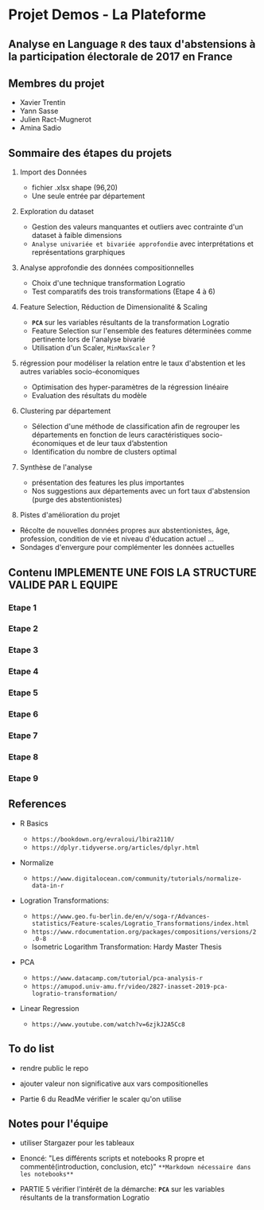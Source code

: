 # Projet Demos - La Plateforme
## Analyse en Language **`R`** des taux d'abstensions à la participation électorale de 2017 en France
## Membres du projet 
- Xavier Trentin
- Yann Sasse
- Julien Ract-Mugnerot
- Amina Sadio
  

## Sommaire des étapes du projets

1. Import des Données
   - fichier .xlsx shape (96,20)
   - Une seule entrée par département

3. Exploration du dataset
   - Gestion des valeurs manquantes et outliers avec contrainte d'un dataset à faible dimensions
   - `Analyse univariée et bivariée approfondie` avec interprétations et représentations grarphiques

   
5. Analyse approfondie des données compositionnelles
   - Choix d'une technique transformation Logratio
   - Test comparatifs des trois transformations (Etape 4 à 6)

6. Feature Selection, Réduction de Dimensionalité &  Scaling
   - **`PCA`** sur les variables résultants de la transformation Logratio
   - Feature Selection sur l'ensemble des features déterminées comme pertinente lors de l'analyse bivarié
   - Utilisation d'un Scaler, `MinMaxScaler` ?

7. régression pour modéliser la relation entre le taux d'abstention et les autres variables socio-économiques
   - Optimisation des hyper-paramètres de la régression linéaire
   - Evaluation des résultats du modèle
  
8. Clustering par département
   - Sélection d'une méthode de classification afin de regrouper les départements en fonction de leurs caractéristiques socio-économiques et de leur taux d’abstention
   - Identification du nombre de clusters optimal
  
9. Synthèse de l'analyse
   -  présentation des features les plus importantes
   - Nos suggestions aux départements avec un fort taux d'abstension (purge des abstentionistes)
   
10. Pistes d'amélioration du projet
   - Récolte de nouvelles données propres aux abstentionistes, âge, profession, condition de vie et niveau d'éducation actuel ...
   - Sondages d'envergure pour complémenter les données actuelles
  
## Contenu IMPLEMENTE UNE FOIS LA STRUCTURE VALIDE PAR L EQUIPE

### Etape 1
### Etape 2
### Etape 3
### Etape 4
### Etape 5
### Etape 6
### Etape 7
### Etape 8
### Etape 9

## References
- R Basics
    - `https://bookdown.org/evraloui/lbira2110/`
    - `https://dplyr.tidyverse.org/articles/dplyr.html`
- Normalize
    - `https://www.digitalocean.com/community/tutorials/normalize-data-in-r`
- Logration Transformations:
    - `https://www.geo.fu-berlin.de/en/v/soga-r/Advances-statistics/Feature-scales/Logratio_Transformations/index.html`
    -  `https://www.rdocumentation.org/packages/compositions/versions/2.0-8`
    -  Isometric Logarithm Transformation: Hardy Master Thesis
- PCA
    - `https://www.datacamp.com/tutorial/pca-analysis-r`
    - `https://amupod.univ-amu.fr/video/2827-inasset-2019-pca-logratio-transformation/`
 
- Linear Regression
    - `https://www.youtube.com/watch?v=6zjkJ2A5Cc8`

## To do list 

- rendre public le repo

- ajouter valeur non significative aux vars compositionelles

- Partie 6 du ReadMe vérifier le scaler qu'on utilise
  

## Notes pour l'équipe

- utiliser Stargazer pour les tableaux

- Enoncé: "Les différents scripts et notebooks R propre et commenté(introduction, conclusion, etc)" `**Markdown nécessaire dans les notebooks**`

- PARTIE 5 vérifier l'intérêt de la démarche: **`PCA`** sur les variables résultants de la transformation Logratio

